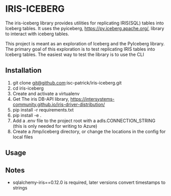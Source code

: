 # IRIS-ICEBERG
The iris-iceberg library provides utilities for replicating IRIS(SQL) tables into Iceberg tables. It uses the pyiceberg, https://py.iceberg.apache.org/, library to interact with iceberg tables.

This project is meant as an exploration of Iceberg and the PyIceberg library. The primary goal of this exploration is to test replicating IRIS tables into Iceberg tables. The easiest way to test the library is to use the CLI


## Installation
1. git clone git@github.com:isc-patrick/iris-iceberg.git
2. cd iris-iceberg
3. Create and activate a virtualenv
4. Get The iris DB-API library, https://intersystems-community.github.io/iris-driver-distribution/
5. pip install -r requirements.txt
6. pip install -e .
7. Add a .env file to the project root with a adls.CONNECTION_STRING (this is only needed for writing to Azure)
8. Create a /tmp/iceberg directory, or change the locations in the config for local files

## Usage


## Notes
  - sqlalchemy-iris==0.12.0 is required, later versions convert timestamps to strings   
